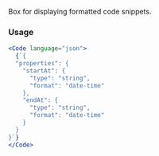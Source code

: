 Box for displaying formatted code snippets.

### Usage

```jsx
<Code language="json">
  {`{
  "properties": {
    "startAt": {
      "type": "string",
      "format": "date-time"
    },
    "endAt": {
      "type": "string",
      "format": "date-time"
    }
  }
}`}
</Code>
```
